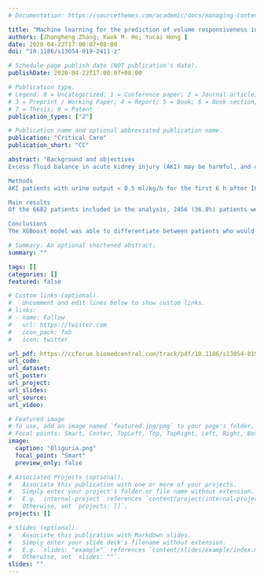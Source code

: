 ```yaml
---
# Documentation: https://sourcethemes.com/academic/docs/managing-content/

title: "Machine learning for the prediction of volume responsiveness in patients with oliguric acute kidney injury in critical care"
authors: [Zhongheng Zhang; Kwok M. Ho; Yucai Hong ]
date: 2020-04-22T17:00:07+08:00
doi: "10.1186/s13054-019-2411-z"

# Schedule page publish date (NOT publication's date).
publishDate: 2020-04-22T17:00:07+08:00

# Publication type.
# Legend: 0 = Uncategorized; 1 = Conference paper; 2 = Journal article;
# 3 = Preprint / Working Paper; 4 = Report; 5 = Book; 6 = Book section;
# 7 = Thesis; 8 = Patent
publication_types: ["2"]

# Publication name and optional abbreviated publication name.
publication: "Critical Care"
publication_short: "CC"

abstract: "Background and objectives
Excess fluid balance in acute kidney injury (AKI) may be harmful, and conversely, some patients may respond to fluid challenges. This study aimed to develop a prediction model that can be used to differentiate between volume-responsive (VR) and volume-unresponsive (VU) AKI.

Methods
AKI patients with urine output < 0.5 ml/kg/h for the first 6 h after ICU admission and fluid intake > 5 l in the following 6 h in the US-based critical care database (Medical Information Mart for Intensive Care (MIMIC-III)) were considered. Patients who received diuretics and renal replacement on day 1 were excluded. Two predictive models, using either machine learning extreme gradient boosting (XGBoost) or logistic regression, were developed to predict urine output > 0.65 ml/kg/h during 18 h succeeding the initial 6 h for assessing oliguria. Established models were assessed by using out-of-sample validation. The whole sample was split into training and testing samples by the ratio of 3:1.

Main results
Of the 6682 patients included in the analysis, 2456 (36.8%) patients were volume responsive with an increase in urine output after receiving > 5 l fluid. Urinary creatinine, blood urea nitrogen (BUN), age, and albumin were the important predictors of VR. The machine learning XGBoost model outperformed the traditional logistic regression model in differentiating between the VR and VU groups (AU-ROC, 0.860; 95% CI, 0.842 to 0.878 vs. 0.728; 95% CI 0.703 to 0.753, respectively).

Conclusions
The XGBoost model was able to differentiate between patients who would and would not respond to fluid intake in urine output better than a traditional logistic regression model. This result suggests that machine learning techniques have the potential to improve the development and validation of predictive modeling in critical care research."

# Summary. An optional shortened abstract.
summary: ""

tags: []
categories: []
featured: false

# Custom links (optional).
#   Uncomment and edit lines below to show custom links.
# links:
# - name: Follow
#   url: https://twitter.com
#   icon_pack: fab
#   icon: twitter

url_pdf: https://ccforum.biomedcentral.com/track/pdf/10.1186/s13054-019-2411-z
url_code:
url_dataset:
url_poster:
url_project:
url_slides:
url_source:
url_video:

# Featured image
# To use, add an image named `featured.jpg/png` to your page's folder. 
# Focal points: Smart, Center, TopLeft, Top, TopRight, Left, Right, BottomLeft, Bottom, BottomRight.
image:
  caption: "Oliguria.png"
  focal_point: "Smart"
  preview_only: false

# Associated Projects (optional).
#   Associate this publication with one or more of your projects.
#   Simply enter your project's folder or file name without extension.
#   E.g. `internal-project` references `content/project/internal-project/index.md`.
#   Otherwise, set `projects: []`.
projects: []

# Slides (optional).
#   Associate this publication with Markdown slides.
#   Simply enter your slide deck's filename without extension.
#   E.g. `slides: "example"` references `content/slides/example/index.md`.
#   Otherwise, set `slides: ""`.
slides: ""
---
```

